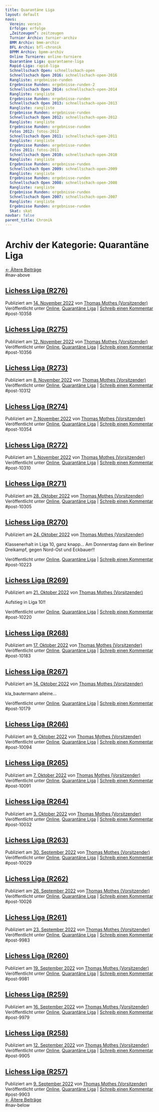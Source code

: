 ```yaml
---
title: Quarantäne Liga 
layout: default
navs:
  Verein: verein
  Erfolge: erfolge
  „Zeitzeugen“: zeitzeugen
  Turnier Archiv: turnier-archiv
  BMM Archiv: bmm-archiv
  BFL Archiv: bfl-chronik
  BPMM Archiv: bpmm-archiv
  Online Turniere: online-turniere
  Quarantäne Liga: quarantaene-liga
  Rapid-Liga: rapid-liga
  Schnellschach Open: schnellschach-open
  Schnellschach Open 2016: schnellschach-open-2016
  Rangliste: ergebnisse-runden
  Ergebnisse Runden: ergebnisse-runden-2
  Schnellschach Open 2014: schnellschach-open-2014
  Rangliste: rangliste
  Ergebnisse Runden: ergebnisse-runden
  Schnellschach Open 2013: schnellschach-open-2013
  Rangliste: rangliste
  Ergebnisse Runden: ergebnisse-runden
  Schnellschach Open 2012: schnellschach-open-2012
  Rangliste: rangliste
  Ergebnisse Runden: ergebnisse-runden
  Fotos 2012: fotos-2012
  Schnellschach Open 2011: schnellschach-open-2011
  Rangliste: rangliste
  Ergebnisse Runden: ergebnisse-runden
  Fotos 2011: fotos-2011
  Schnellschach Open 2010: schnellschach-open-2010
  Rangliste: rangliste
  Ergebnisse Runden: ergebnisse-runden
  Schnellschach Open 2009: schnellschach-open-2009
  Rangliste: rangliste
  Ergebnisse Runden: ergebnisse-runden
  Schnellschach Open 2008: schnellschach-open-2008
  Rangliste: rangliste
  Ergebnisse Runden: ergebnisse-runden
  Schnellschach Open 2007: schnellschach-open-2007
  Rangliste: rangliste
  Ergebnisse Runden: ergebnisse-runden
  Skat: skat
navbar: false
parent_title: Chronik
---
```

<h1 class="page-title">
				Archiv der Kategorie: <span>Quarantäne Liga</span> </h1>
<div class="navigation" id="nav-above">
<div class="nav-previous"><a href="https://www.narva-schach.de/wordpress/category/online/quarantaene-liga/page/2/"><span class="meta-nav">←</span> Ältere Beiträge</a></div>
<div class="nav-next"></div>
</div> #nav-above 
<div class="post-10358 post type-post status-publish format-standard hentry category-online category-quarantaene-liga" id="post-10358">
<h2 class="entry-title"><a href="https://www.narva-schach.de/wordpress/2022/11/14/lichess-liga-r276/" rel="bookmark">Lichess Liga (R276)</a></h2>
<div class="entry-meta">
<span class="meta-prep meta-prep-author">Publiziert am</span> <a href="https://www.narva-schach.de/wordpress/2022/11/14/lichess-liga-r276/" rel="bookmark" title="16:02"><span class="entry-date">14. November 2022</span></a> <span class="meta-sep">von</span> <span class="author vcard"><a class="url fn n" href="https://www.narva-schach.de/wordpress/author/narva-webmaster/" title="Alle Beiträge von Thomas Mothes (Vorsitzender) anzeigen">Thomas Mothes (Vorsitzender)</a></span> </div><!-- .entry-meta -->
<div class="entry-summary">
</div><!-- .entry-summary -->
<div class="entry-utility">
<span class="cat-links">
<span class="entry-utility-prep entry-utility-prep-cat-links">Veröffentlicht unter</span> <a href="https://www.narva-schach.de/wordpress/category/online/" rel="category tag">Online</a>, <a href="https://www.narva-schach.de/wordpress/category/online/quarantaene-liga/" rel="category tag">Quarantäne Liga</a> </span>
<span class="meta-sep">|</span>
<span class="comments-link"><a href="https://www.narva-schach.de/wordpress/2022/11/14/lichess-liga-r276/#respond">Schreib einen Kommentar</a></span>
</div><!-- .entry-utility -->
</div> #post-10358 
<div class="post-10356 post type-post status-publish format-standard hentry category-online category-quarantaene-liga" id="post-10356">
<h2 class="entry-title"><a href="https://www.narva-schach.de/wordpress/2022/11/12/lichess-liga-r275/" rel="bookmark">Lichess Liga (R275)</a></h2>
<div class="entry-meta">
<span class="meta-prep meta-prep-author">Publiziert am</span> <a href="https://www.narva-schach.de/wordpress/2022/11/12/lichess-liga-r275/" rel="bookmark" title="16:01"><span class="entry-date">12. November 2022</span></a> <span class="meta-sep">von</span> <span class="author vcard"><a class="url fn n" href="https://www.narva-schach.de/wordpress/author/narva-webmaster/" title="Alle Beiträge von Thomas Mothes (Vorsitzender) anzeigen">Thomas Mothes (Vorsitzender)</a></span> </div><!-- .entry-meta -->
<div class="entry-summary">
</div><!-- .entry-summary -->
<div class="entry-utility">
<span class="cat-links">
<span class="entry-utility-prep entry-utility-prep-cat-links">Veröffentlicht unter</span> <a href="https://www.narva-schach.de/wordpress/category/online/" rel="category tag">Online</a>, <a href="https://www.narva-schach.de/wordpress/category/online/quarantaene-liga/" rel="category tag">Quarantäne Liga</a> </span>
<span class="meta-sep">|</span>
<span class="comments-link"><a href="https://www.narva-schach.de/wordpress/2022/11/12/lichess-liga-r275/#respond">Schreib einen Kommentar</a></span>
</div><!-- .entry-utility -->
</div> #post-10356 
<div class="post-10312 post type-post status-publish format-standard hentry category-online category-quarantaene-liga" id="post-10312">
<h2 class="entry-title"><a href="https://www.narva-schach.de/wordpress/2022/11/08/lichess-liga-r273/" rel="bookmark">Lichess Liga (R273)</a></h2>
<div class="entry-meta">
<span class="meta-prep meta-prep-author">Publiziert am</span> <a href="https://www.narva-schach.de/wordpress/2022/11/08/lichess-liga-r273/" rel="bookmark" title="10:44"><span class="entry-date">8. November 2022</span></a> <span class="meta-sep">von</span> <span class="author vcard"><a class="url fn n" href="https://www.narva-schach.de/wordpress/author/narva-webmaster/" title="Alle Beiträge von Thomas Mothes (Vorsitzender) anzeigen">Thomas Mothes (Vorsitzender)</a></span> </div><!-- .entry-meta -->
<div class="entry-summary">
</div><!-- .entry-summary -->
<div class="entry-utility">
<span class="cat-links">
<span class="entry-utility-prep entry-utility-prep-cat-links">Veröffentlicht unter</span> <a href="https://www.narva-schach.de/wordpress/category/online/" rel="category tag">Online</a>, <a href="https://www.narva-schach.de/wordpress/category/online/quarantaene-liga/" rel="category tag">Quarantäne Liga</a> </span>
<span class="meta-sep">|</span>
<span class="comments-link"><a href="https://www.narva-schach.de/wordpress/2022/11/08/lichess-liga-r273/#respond">Schreib einen Kommentar</a></span>
</div><!-- .entry-utility -->
</div> #post-10312 
<div class="post-10354 post type-post status-publish format-standard hentry category-online category-quarantaene-liga" id="post-10354">
<h2 class="entry-title"><a href="https://www.narva-schach.de/wordpress/2022/11/07/lichess-liga-r274/" rel="bookmark">Lichess Liga (R274)</a></h2>
<div class="entry-meta">
<span class="meta-prep meta-prep-author">Publiziert am</span> <a href="https://www.narva-schach.de/wordpress/2022/11/07/lichess-liga-r274/" rel="bookmark" title="16:00"><span class="entry-date">7. November 2022</span></a> <span class="meta-sep">von</span> <span class="author vcard"><a class="url fn n" href="https://www.narva-schach.de/wordpress/author/narva-webmaster/" title="Alle Beiträge von Thomas Mothes (Vorsitzender) anzeigen">Thomas Mothes (Vorsitzender)</a></span> </div><!-- .entry-meta -->
<div class="entry-summary">
</div><!-- .entry-summary -->
<div class="entry-utility">
<span class="cat-links">
<span class="entry-utility-prep entry-utility-prep-cat-links">Veröffentlicht unter</span> <a href="https://www.narva-schach.de/wordpress/category/online/" rel="category tag">Online</a>, <a href="https://www.narva-schach.de/wordpress/category/online/quarantaene-liga/" rel="category tag">Quarantäne Liga</a> </span>
<span class="meta-sep">|</span>
<span class="comments-link"><a href="https://www.narva-schach.de/wordpress/2022/11/07/lichess-liga-r274/#respond">Schreib einen Kommentar</a></span>
</div><!-- .entry-utility -->
</div> #post-10354 
<div class="post-10310 post type-post status-publish format-standard hentry category-online category-quarantaene-liga" id="post-10310">
<h2 class="entry-title"><a href="https://www.narva-schach.de/wordpress/2022/11/01/lichess-liga-r272/" rel="bookmark">Lichess Liga (R272)</a></h2>
<div class="entry-meta">
<span class="meta-prep meta-prep-author">Publiziert am</span> <a href="https://www.narva-schach.de/wordpress/2022/11/01/lichess-liga-r272/" rel="bookmark" title="10:43"><span class="entry-date">1. November 2022</span></a> <span class="meta-sep">von</span> <span class="author vcard"><a class="url fn n" href="https://www.narva-schach.de/wordpress/author/narva-webmaster/" title="Alle Beiträge von Thomas Mothes (Vorsitzender) anzeigen">Thomas Mothes (Vorsitzender)</a></span> </div><!-- .entry-meta -->
<div class="entry-summary">
</div><!-- .entry-summary -->
<div class="entry-utility">
<span class="cat-links">
<span class="entry-utility-prep entry-utility-prep-cat-links">Veröffentlicht unter</span> <a href="https://www.narva-schach.de/wordpress/category/online/" rel="category tag">Online</a>, <a href="https://www.narva-schach.de/wordpress/category/online/quarantaene-liga/" rel="category tag">Quarantäne Liga</a> </span>
<span class="meta-sep">|</span>
<span class="comments-link"><a href="https://www.narva-schach.de/wordpress/2022/11/01/lichess-liga-r272/#respond">Schreib einen Kommentar</a></span>
</div><!-- .entry-utility -->
</div> #post-10310 
<div class="post-10305 post type-post status-publish format-standard hentry category-online category-quarantaene-liga" id="post-10305">
<h2 class="entry-title"><a href="https://www.narva-schach.de/wordpress/2022/10/28/lichess-liga-r271/" rel="bookmark">Lichess Liga (R271)</a></h2>
<div class="entry-meta">
<span class="meta-prep meta-prep-author">Publiziert am</span> <a href="https://www.narva-schach.de/wordpress/2022/10/28/lichess-liga-r271/" rel="bookmark" title="10:41"><span class="entry-date">28. Oktober 2022</span></a> <span class="meta-sep">von</span> <span class="author vcard"><a class="url fn n" href="https://www.narva-schach.de/wordpress/author/narva-webmaster/" title="Alle Beiträge von Thomas Mothes (Vorsitzender) anzeigen">Thomas Mothes (Vorsitzender)</a></span> </div><!-- .entry-meta -->
<div class="entry-summary">
</div><!-- .entry-summary -->
<div class="entry-utility">
<span class="cat-links">
<span class="entry-utility-prep entry-utility-prep-cat-links">Veröffentlicht unter</span> <a href="https://www.narva-schach.de/wordpress/category/online/" rel="category tag">Online</a>, <a href="https://www.narva-schach.de/wordpress/category/online/quarantaene-liga/" rel="category tag">Quarantäne Liga</a> </span>
<span class="meta-sep">|</span>
<span class="comments-link"><a href="https://www.narva-schach.de/wordpress/2022/10/28/lichess-liga-r271/#respond">Schreib einen Kommentar</a></span>
</div><!-- .entry-utility -->
</div> #post-10305 
<div class="post-10223 post type-post status-publish format-standard hentry category-online category-quarantaene-liga" id="post-10223">
<h2 class="entry-title"><a href="https://www.narva-schach.de/wordpress/2022/10/24/lichess-liga-r270/" rel="bookmark">Lichess Liga (R270)</a></h2>
<div class="entry-meta">
<span class="meta-prep meta-prep-author">Publiziert am</span> <a href="https://www.narva-schach.de/wordpress/2022/10/24/lichess-liga-r270/" rel="bookmark" title="11:20"><span class="entry-date">24. Oktober 2022</span></a> <span class="meta-sep">von</span> <span class="author vcard"><a class="url fn n" href="https://www.narva-schach.de/wordpress/author/narva-webmaster/" title="Alle Beiträge von Thomas Mothes (Vorsitzender) anzeigen">Thomas Mothes (Vorsitzender)</a></span> </div><!-- .entry-meta -->
<div class="entry-summary">
<p>Klassenerhalt in Liga 10, ganz knapp… Am Donnerstag dann ein Berliner Dreikampf, gegen Nord-Ost und Eckbauer!!</p>
</div><!-- .entry-summary -->
<div class="entry-utility">
<span class="cat-links">
<span class="entry-utility-prep entry-utility-prep-cat-links">Veröffentlicht unter</span> <a href="https://www.narva-schach.de/wordpress/category/online/" rel="category tag">Online</a>, <a href="https://www.narva-schach.de/wordpress/category/online/quarantaene-liga/" rel="category tag">Quarantäne Liga</a> </span>
<span class="meta-sep">|</span>
<span class="comments-link"><a href="https://www.narva-schach.de/wordpress/2022/10/24/lichess-liga-r270/#respond">Schreib einen Kommentar</a></span>
</div><!-- .entry-utility -->
</div> #post-10223 
<div class="post-10220 post type-post status-publish format-standard hentry category-online category-quarantaene-liga" id="post-10220">
<h2 class="entry-title"><a href="https://www.narva-schach.de/wordpress/2022/10/21/lichess-liga-r269/" rel="bookmark">Lichess Liga (R269)</a></h2>
<div class="entry-meta">
<span class="meta-prep meta-prep-author">Publiziert am</span> <a href="https://www.narva-schach.de/wordpress/2022/10/21/lichess-liga-r269/" rel="bookmark" title="11:16"><span class="entry-date">21. Oktober 2022</span></a> <span class="meta-sep">von</span> <span class="author vcard"><a class="url fn n" href="https://www.narva-schach.de/wordpress/author/narva-webmaster/" title="Alle Beiträge von Thomas Mothes (Vorsitzender) anzeigen">Thomas Mothes (Vorsitzender)</a></span> </div><!-- .entry-meta -->
<div class="entry-summary">
<p>Aufstieg in Liga 10!!</p>
</div><!-- .entry-summary -->
<div class="entry-utility">
<span class="cat-links">
<span class="entry-utility-prep entry-utility-prep-cat-links">Veröffentlicht unter</span> <a href="https://www.narva-schach.de/wordpress/category/online/" rel="category tag">Online</a>, <a href="https://www.narva-schach.de/wordpress/category/online/quarantaene-liga/" rel="category tag">Quarantäne Liga</a> </span>
<span class="meta-sep">|</span>
<span class="comments-link"><a href="https://www.narva-schach.de/wordpress/2022/10/21/lichess-liga-r269/#respond">Schreib einen Kommentar</a></span>
</div><!-- .entry-utility -->
</div> #post-10220 
<div class="post-10183 post type-post status-publish format-standard hentry category-online category-quarantaene-liga" id="post-10183">
<h2 class="entry-title"><a href="https://www.narva-schach.de/wordpress/2022/10/17/lichess-liga-r268/" rel="bookmark">Lichess Liga (R268)</a></h2>
<div class="entry-meta">
<span class="meta-prep meta-prep-author">Publiziert am</span> <a href="https://www.narva-schach.de/wordpress/2022/10/17/lichess-liga-r268/" rel="bookmark" title="9:38"><span class="entry-date">17. Oktober 2022</span></a> <span class="meta-sep">von</span> <span class="author vcard"><a class="url fn n" href="https://www.narva-schach.de/wordpress/author/narva-webmaster/" title="Alle Beiträge von Thomas Mothes (Vorsitzender) anzeigen">Thomas Mothes (Vorsitzender)</a></span> </div><!-- .entry-meta -->
<div class="entry-summary">
</div><!-- .entry-summary -->
<div class="entry-utility">
<span class="cat-links">
<span class="entry-utility-prep entry-utility-prep-cat-links">Veröffentlicht unter</span> <a href="https://www.narva-schach.de/wordpress/category/online/" rel="category tag">Online</a>, <a href="https://www.narva-schach.de/wordpress/category/online/quarantaene-liga/" rel="category tag">Quarantäne Liga</a> </span>
<span class="meta-sep">|</span>
<span class="comments-link"><a href="https://www.narva-schach.de/wordpress/2022/10/17/lichess-liga-r268/#respond">Schreib einen Kommentar</a></span>
</div><!-- .entry-utility -->
</div> #post-10183 
<div class="post-10179 post type-post status-publish format-standard hentry category-online category-quarantaene-liga" id="post-10179">
<h2 class="entry-title"><a href="https://www.narva-schach.de/wordpress/2022/10/14/lichess-liga-r267/" rel="bookmark">Lichess Liga (R267)</a></h2>
<div class="entry-meta">
<span class="meta-prep meta-prep-author">Publiziert am</span> <a href="https://www.narva-schach.de/wordpress/2022/10/14/lichess-liga-r267/" rel="bookmark" title="9:37"><span class="entry-date">14. Oktober 2022</span></a> <span class="meta-sep">von</span> <span class="author vcard"><a class="url fn n" href="https://www.narva-schach.de/wordpress/author/narva-webmaster/" title="Alle Beiträge von Thomas Mothes (Vorsitzender) anzeigen">Thomas Mothes (Vorsitzender)</a></span> </div><!-- .entry-meta -->
<div class="entry-summary">
<p>kla_bautermann alleine…</p>
</div><!-- .entry-summary -->
<div class="entry-utility">
<span class="cat-links">
<span class="entry-utility-prep entry-utility-prep-cat-links">Veröffentlicht unter</span> <a href="https://www.narva-schach.de/wordpress/category/online/" rel="category tag">Online</a>, <a href="https://www.narva-schach.de/wordpress/category/online/quarantaene-liga/" rel="category tag">Quarantäne Liga</a> </span>
<span class="meta-sep">|</span>
<span class="comments-link"><a href="https://www.narva-schach.de/wordpress/2022/10/14/lichess-liga-r267/#respond">Schreib einen Kommentar</a></span>
</div><!-- .entry-utility -->
</div> #post-10179 
<div class="post-10094 post type-post status-publish format-standard hentry category-online category-quarantaene-liga" id="post-10094">
<h2 class="entry-title"><a href="https://www.narva-schach.de/wordpress/2022/10/09/lichess-liga-r266/" rel="bookmark">Lichess Liga (R266)</a></h2>
<div class="entry-meta">
<span class="meta-prep meta-prep-author">Publiziert am</span> <a href="https://www.narva-schach.de/wordpress/2022/10/09/lichess-liga-r266/" rel="bookmark" title="22:12"><span class="entry-date">9. Oktober 2022</span></a> <span class="meta-sep">von</span> <span class="author vcard"><a class="url fn n" href="https://www.narva-schach.de/wordpress/author/narva-webmaster/" title="Alle Beiträge von Thomas Mothes (Vorsitzender) anzeigen">Thomas Mothes (Vorsitzender)</a></span> </div><!-- .entry-meta -->
<div class="entry-summary">
</div><!-- .entry-summary -->
<div class="entry-utility">
<span class="cat-links">
<span class="entry-utility-prep entry-utility-prep-cat-links">Veröffentlicht unter</span> <a href="https://www.narva-schach.de/wordpress/category/online/" rel="category tag">Online</a>, <a href="https://www.narva-schach.de/wordpress/category/online/quarantaene-liga/" rel="category tag">Quarantäne Liga</a> </span>
<span class="meta-sep">|</span>
<span class="comments-link"><a href="https://www.narva-schach.de/wordpress/2022/10/09/lichess-liga-r266/#respond">Schreib einen Kommentar</a></span>
</div><!-- .entry-utility -->
</div> #post-10094 
<div class="post-10091 post type-post status-publish format-standard hentry category-online category-quarantaene-liga" id="post-10091">
<h2 class="entry-title"><a href="https://www.narva-schach.de/wordpress/2022/10/07/lichess-liga-r265/" rel="bookmark">Lichess Liga (R265)</a></h2>
<div class="entry-meta">
<span class="meta-prep meta-prep-author">Publiziert am</span> <a href="https://www.narva-schach.de/wordpress/2022/10/07/lichess-liga-r265/" rel="bookmark" title="8:10"><span class="entry-date">7. Oktober 2022</span></a> <span class="meta-sep">von</span> <span class="author vcard"><a class="url fn n" href="https://www.narva-schach.de/wordpress/author/narva-webmaster/" title="Alle Beiträge von Thomas Mothes (Vorsitzender) anzeigen">Thomas Mothes (Vorsitzender)</a></span> </div><!-- .entry-meta -->
<div class="entry-summary">
</div><!-- .entry-summary -->
<div class="entry-utility">
<span class="cat-links">
<span class="entry-utility-prep entry-utility-prep-cat-links">Veröffentlicht unter</span> <a href="https://www.narva-schach.de/wordpress/category/online/" rel="category tag">Online</a>, <a href="https://www.narva-schach.de/wordpress/category/online/quarantaene-liga/" rel="category tag">Quarantäne Liga</a> </span>
<span class="meta-sep">|</span>
<span class="comments-link"><a href="https://www.narva-schach.de/wordpress/2022/10/07/lichess-liga-r265/#respond">Schreib einen Kommentar</a></span>
</div><!-- .entry-utility -->
</div> #post-10091 
<div class="post-10032 post type-post status-publish format-standard hentry category-online category-quarantaene-liga" id="post-10032">
<h2 class="entry-title"><a href="https://www.narva-schach.de/wordpress/2022/10/03/lichess-liga-r264/" rel="bookmark">Lichess Liga (R264)</a></h2>
<div class="entry-meta">
<span class="meta-prep meta-prep-author">Publiziert am</span> <a href="https://www.narva-schach.de/wordpress/2022/10/03/lichess-liga-r264/" rel="bookmark" title="8:09"><span class="entry-date">3. Oktober 2022</span></a> <span class="meta-sep">von</span> <span class="author vcard"><a class="url fn n" href="https://www.narva-schach.de/wordpress/author/narva-webmaster/" title="Alle Beiträge von Thomas Mothes (Vorsitzender) anzeigen">Thomas Mothes (Vorsitzender)</a></span> </div><!-- .entry-meta -->
<div class="entry-summary">
</div><!-- .entry-summary -->
<div class="entry-utility">
<span class="cat-links">
<span class="entry-utility-prep entry-utility-prep-cat-links">Veröffentlicht unter</span> <a href="https://www.narva-schach.de/wordpress/category/online/" rel="category tag">Online</a>, <a href="https://www.narva-schach.de/wordpress/category/online/quarantaene-liga/" rel="category tag">Quarantäne Liga</a> </span>
<span class="meta-sep">|</span>
<span class="comments-link"><a href="https://www.narva-schach.de/wordpress/2022/10/03/lichess-liga-r264/#respond">Schreib einen Kommentar</a></span>
</div><!-- .entry-utility -->
</div> #post-10032 
<div class="post-10029 post type-post status-publish format-standard hentry category-online category-quarantaene-liga" id="post-10029">
<h2 class="entry-title"><a href="https://www.narva-schach.de/wordpress/2022/09/30/lichess-liga-r263/" rel="bookmark">Lichess Liga (R263)</a></h2>
<div class="entry-meta">
<span class="meta-prep meta-prep-author">Publiziert am</span> <a href="https://www.narva-schach.de/wordpress/2022/09/30/lichess-liga-r263/" rel="bookmark" title="8:08"><span class="entry-date">30. September 2022</span></a> <span class="meta-sep">von</span> <span class="author vcard"><a class="url fn n" href="https://www.narva-schach.de/wordpress/author/narva-webmaster/" title="Alle Beiträge von Thomas Mothes (Vorsitzender) anzeigen">Thomas Mothes (Vorsitzender)</a></span> </div><!-- .entry-meta -->
<div class="entry-summary">
</div><!-- .entry-summary -->
<div class="entry-utility">
<span class="cat-links">
<span class="entry-utility-prep entry-utility-prep-cat-links">Veröffentlicht unter</span> <a href="https://www.narva-schach.de/wordpress/category/online/" rel="category tag">Online</a>, <a href="https://www.narva-schach.de/wordpress/category/online/quarantaene-liga/" rel="category tag">Quarantäne Liga</a> </span>
<span class="meta-sep">|</span>
<span class="comments-link"><a href="https://www.narva-schach.de/wordpress/2022/09/30/lichess-liga-r263/#respond">Schreib einen Kommentar</a></span>
</div><!-- .entry-utility -->
</div> #post-10029 
<div class="post-10026 post type-post status-publish format-standard hentry category-online category-quarantaene-liga" id="post-10026">
<h2 class="entry-title"><a href="https://www.narva-schach.de/wordpress/2022/09/26/lichess-liga-r262/" rel="bookmark">Lichess Liga (R262)</a></h2>
<div class="entry-meta">
<span class="meta-prep meta-prep-author">Publiziert am</span> <a href="https://www.narva-schach.de/wordpress/2022/09/26/lichess-liga-r262/" rel="bookmark" title="8:06"><span class="entry-date">26. September 2022</span></a> <span class="meta-sep">von</span> <span class="author vcard"><a class="url fn n" href="https://www.narva-schach.de/wordpress/author/narva-webmaster/" title="Alle Beiträge von Thomas Mothes (Vorsitzender) anzeigen">Thomas Mothes (Vorsitzender)</a></span> </div><!-- .entry-meta -->
<div class="entry-summary">
</div><!-- .entry-summary -->
<div class="entry-utility">
<span class="cat-links">
<span class="entry-utility-prep entry-utility-prep-cat-links">Veröffentlicht unter</span> <a href="https://www.narva-schach.de/wordpress/category/online/" rel="category tag">Online</a>, <a href="https://www.narva-schach.de/wordpress/category/online/quarantaene-liga/" rel="category tag">Quarantäne Liga</a> </span>
<span class="meta-sep">|</span>
<span class="comments-link"><a href="https://www.narva-schach.de/wordpress/2022/09/26/lichess-liga-r262/#respond">Schreib einen Kommentar</a></span>
</div><!-- .entry-utility -->
</div> #post-10026 
<div class="post-9983 post type-post status-publish format-standard hentry category-online category-quarantaene-liga" id="post-9983">
<h2 class="entry-title"><a href="https://www.narva-schach.de/wordpress/2022/09/23/lichess-liga-r261/" rel="bookmark">Lichess Liga (R261)</a></h2>
<div class="entry-meta">
<span class="meta-prep meta-prep-author">Publiziert am</span> <a href="https://www.narva-schach.de/wordpress/2022/09/23/lichess-liga-r261/" rel="bookmark" title="10:54"><span class="entry-date">23. September 2022</span></a> <span class="meta-sep">von</span> <span class="author vcard"><a class="url fn n" href="https://www.narva-schach.de/wordpress/author/narva-webmaster/" title="Alle Beiträge von Thomas Mothes (Vorsitzender) anzeigen">Thomas Mothes (Vorsitzender)</a></span> </div><!-- .entry-meta -->
<div class="entry-summary">
</div><!-- .entry-summary -->
<div class="entry-utility">
<span class="cat-links">
<span class="entry-utility-prep entry-utility-prep-cat-links">Veröffentlicht unter</span> <a href="https://www.narva-schach.de/wordpress/category/online/" rel="category tag">Online</a>, <a href="https://www.narva-schach.de/wordpress/category/online/quarantaene-liga/" rel="category tag">Quarantäne Liga</a> </span>
<span class="meta-sep">|</span>
<span class="comments-link"><a href="https://www.narva-schach.de/wordpress/2022/09/23/lichess-liga-r261/#respond">Schreib einen Kommentar</a></span>
</div><!-- .entry-utility -->
</div> #post-9983 
<div class="post-9981 post type-post status-publish format-standard hentry category-online category-quarantaene-liga" id="post-9981">
<h2 class="entry-title"><a href="https://www.narva-schach.de/wordpress/2022/09/19/lichess-liga-r260/" rel="bookmark">Lichess Liga (R260)</a></h2>
<div class="entry-meta">
<span class="meta-prep meta-prep-author">Publiziert am</span> <a href="https://www.narva-schach.de/wordpress/2022/09/19/lichess-liga-r260/" rel="bookmark" title="10:53"><span class="entry-date">19. September 2022</span></a> <span class="meta-sep">von</span> <span class="author vcard"><a class="url fn n" href="https://www.narva-schach.de/wordpress/author/narva-webmaster/" title="Alle Beiträge von Thomas Mothes (Vorsitzender) anzeigen">Thomas Mothes (Vorsitzender)</a></span> </div><!-- .entry-meta -->
<div class="entry-summary">
</div><!-- .entry-summary -->
<div class="entry-utility">
<span class="cat-links">
<span class="entry-utility-prep entry-utility-prep-cat-links">Veröffentlicht unter</span> <a href="https://www.narva-schach.de/wordpress/category/online/" rel="category tag">Online</a>, <a href="https://www.narva-schach.de/wordpress/category/online/quarantaene-liga/" rel="category tag">Quarantäne Liga</a> </span>
<span class="meta-sep">|</span>
<span class="comments-link"><a href="https://www.narva-schach.de/wordpress/2022/09/19/lichess-liga-r260/#respond">Schreib einen Kommentar</a></span>
</div><!-- .entry-utility -->
</div> #post-9981 
<div class="post-9979 post type-post status-publish format-standard hentry category-online category-quarantaene-liga" id="post-9979">
<h2 class="entry-title"><a href="https://www.narva-schach.de/wordpress/2022/09/16/lichess-liga-r259/" rel="bookmark">Lichess Liga (R259)</a></h2>
<div class="entry-meta">
<span class="meta-prep meta-prep-author">Publiziert am</span> <a href="https://www.narva-schach.de/wordpress/2022/09/16/lichess-liga-r259/" rel="bookmark" title="10:53"><span class="entry-date">16. September 2022</span></a> <span class="meta-sep">von</span> <span class="author vcard"><a class="url fn n" href="https://www.narva-schach.de/wordpress/author/narva-webmaster/" title="Alle Beiträge von Thomas Mothes (Vorsitzender) anzeigen">Thomas Mothes (Vorsitzender)</a></span> </div><!-- .entry-meta -->
<div class="entry-summary">
</div><!-- .entry-summary -->
<div class="entry-utility">
<span class="cat-links">
<span class="entry-utility-prep entry-utility-prep-cat-links">Veröffentlicht unter</span> <a href="https://www.narva-schach.de/wordpress/category/online/" rel="category tag">Online</a>, <a href="https://www.narva-schach.de/wordpress/category/online/quarantaene-liga/" rel="category tag">Quarantäne Liga</a> </span>
<span class="meta-sep">|</span>
<span class="comments-link"><a href="https://www.narva-schach.de/wordpress/2022/09/16/lichess-liga-r259/#respond">Schreib einen Kommentar</a></span>
</div><!-- .entry-utility -->
</div> #post-9979 
<div class="post-9905 post type-post status-publish format-standard hentry category-online category-quarantaene-liga" id="post-9905">
<h2 class="entry-title"><a href="https://www.narva-schach.de/wordpress/2022/09/12/lichess-liga-r258/" rel="bookmark">Lichess Liga (R258)</a></h2>
<div class="entry-meta">
<span class="meta-prep meta-prep-author">Publiziert am</span> <a href="https://www.narva-schach.de/wordpress/2022/09/12/lichess-liga-r258/" rel="bookmark" title="8:42"><span class="entry-date">12. September 2022</span></a> <span class="meta-sep">von</span> <span class="author vcard"><a class="url fn n" href="https://www.narva-schach.de/wordpress/author/narva-webmaster/" title="Alle Beiträge von Thomas Mothes (Vorsitzender) anzeigen">Thomas Mothes (Vorsitzender)</a></span> </div><!-- .entry-meta -->
<div class="entry-summary">
</div><!-- .entry-summary -->
<div class="entry-utility">
<span class="cat-links">
<span class="entry-utility-prep entry-utility-prep-cat-links">Veröffentlicht unter</span> <a href="https://www.narva-schach.de/wordpress/category/online/" rel="category tag">Online</a>, <a href="https://www.narva-schach.de/wordpress/category/online/quarantaene-liga/" rel="category tag">Quarantäne Liga</a> </span>
<span class="meta-sep">|</span>
<span class="comments-link"><a href="https://www.narva-schach.de/wordpress/2022/09/12/lichess-liga-r258/#respond">Schreib einen Kommentar</a></span>
</div><!-- .entry-utility -->
</div> #post-9905 
<div class="post-9903 post type-post status-publish format-standard hentry category-online category-quarantaene-liga" id="post-9903">
<h2 class="entry-title"><a href="https://www.narva-schach.de/wordpress/2022/09/09/lichess-liga-r257/" rel="bookmark">Lichess Liga (R257)</a></h2>
<div class="entry-meta">
<span class="meta-prep meta-prep-author">Publiziert am</span> <a href="https://www.narva-schach.de/wordpress/2022/09/09/lichess-liga-r257/" rel="bookmark" title="8:41"><span class="entry-date">9. September 2022</span></a> <span class="meta-sep">von</span> <span class="author vcard"><a class="url fn n" href="https://www.narva-schach.de/wordpress/author/narva-webmaster/" title="Alle Beiträge von Thomas Mothes (Vorsitzender) anzeigen">Thomas Mothes (Vorsitzender)</a></span> </div><!-- .entry-meta -->
<div class="entry-summary">
</div><!-- .entry-summary -->
<div class="entry-utility">
<span class="cat-links">
<span class="entry-utility-prep entry-utility-prep-cat-links">Veröffentlicht unter</span> <a href="https://www.narva-schach.de/wordpress/category/online/" rel="category tag">Online</a>, <a href="https://www.narva-schach.de/wordpress/category/online/quarantaene-liga/" rel="category tag">Quarantäne Liga</a> </span>
<span class="meta-sep">|</span>
<span class="comments-link"><a href="https://www.narva-schach.de/wordpress/2022/09/09/lichess-liga-r257/#respond">Schreib einen Kommentar</a></span>
</div><!-- .entry-utility -->
</div> #post-9903 
<div class="navigation" id="nav-below">
<div class="nav-previous"><a href="https://www.narva-schach.de/wordpress/category/online/quarantaene-liga/page/2/"><span class="meta-nav">←</span> Ältere Beiträge</a></div>
<div class="nav-next"></div>
</div> #nav-below 
